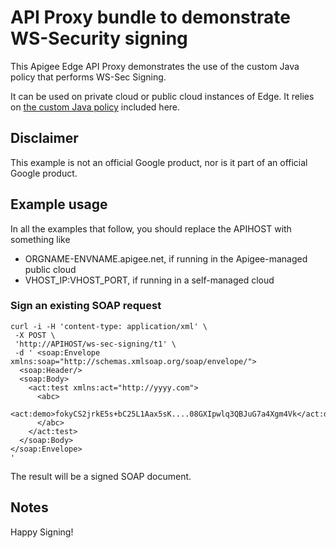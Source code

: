 # API Proxy bundle to demonstrate WS-Security signing

This Apigee Edge API Proxy demonstrates the use of the custom Java
policy that performs WS-Sec Signing.

It can be used on private cloud or public cloud instances of Edge.  It
relies on [the custom Java policy](../callout) included here.


## Disclaimer

This example is not an official Google product, nor is it part of an official Google product.


## Example usage

In all the examples that follow, you should replace the APIHOST with something like
* ORGNAME-ENVNAME.apigee.net, if running in the Apigee-managed public cloud
* VHOST_IP:VHOST_PORT, if running in a self-managed cloud


### Sign an existing SOAP request

```
curl -i -H 'content-type: application/xml' \
 -X POST \
 'http://APIHOST/ws-sec-signing/t1' \
 -d ' <soap:Envelope xmlns:soap="http://schemas.xmlsoap.org/soap/envelope/">
  <soap:Header/>
  <soap:Body>
    <act:test xmlns:act="http://yyyy.com">
      <abc>
        <act:demo>fokyCS2jrkE5s+bC25L1Aax5sK....08GXIpwlq3QBJuG7a4Xgm4Vk</act:demo>
      </abc>
    </act:test>
  </soap:Body>
</soap:Envelope>
'
```

The result will be a signed SOAP document.


## Notes

Happy Signing!
